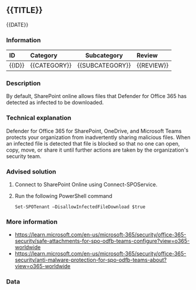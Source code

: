 ## {{TITLE}}

{{DATE}}

###  Information

| ID     | Category     | Subcategory     | Review     |
| :----- | :----------- | --------------- | :--------- |
| {{ID}} | {{CATEGORY}} | {{SUBCATEGORY}} | {{REVIEW}} |

### Description

By default, SharePoint online allows files that Defender for Office 365 has detected as infected to be downloaded.

### Technical explanation

Defender for Office 365 for SharePoint, OneDrive, and Microsoft Teams protects your organization from inadvertently sharing malicious files. When an infected file is detected that file is blocked so that no one can open, copy, move, or share it until further actions are taken by the organization's security team.

### Advised solution

1. Connect to SharePoint Online using Connect-SPOService.

2. Run the following PowerShell command

   ```
   Set-SPOTenant –DisallowInfectedFileDownload $true
   ```


### More information

- https://learn.microsoft.com/en-us/microsoft-365/security/office-365-security/safe-attachments-for-spo-odfb-teams-configure?view=o365-worldwide
- https://learn.microsoft.com/en-us/microsoft-365/security/office-365-security/anti-malware-protection-for-spo-odfb-teams-about?view=o365-worldwide


### Data